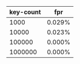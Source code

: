 | key-count |  fpr   |
|-----------|--------|
|      1000 | 0.029% |
|     10000 | 0.023% |
|    100000 | 0.000% |
|   1000000 | 0.000% |
